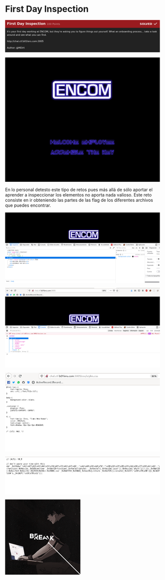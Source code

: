 # First Day Inspection

![CTF](img/1.png)

![CTF](img/2.png)

En lo personal detesto este tipo de retos pues más allá de sólo aportar el aprender
a inspeccionar los elementos no aporta nada valioso. Este reto consiste en ir obteniendo
las partes de las flag de los diferentes archivos que puedes encontrar.

![CTF](img/3.png)

![CTF](img/4.png)

![CTF](img/5.png)

![CTF](img/6.png)


![VON](../../von.gif)
